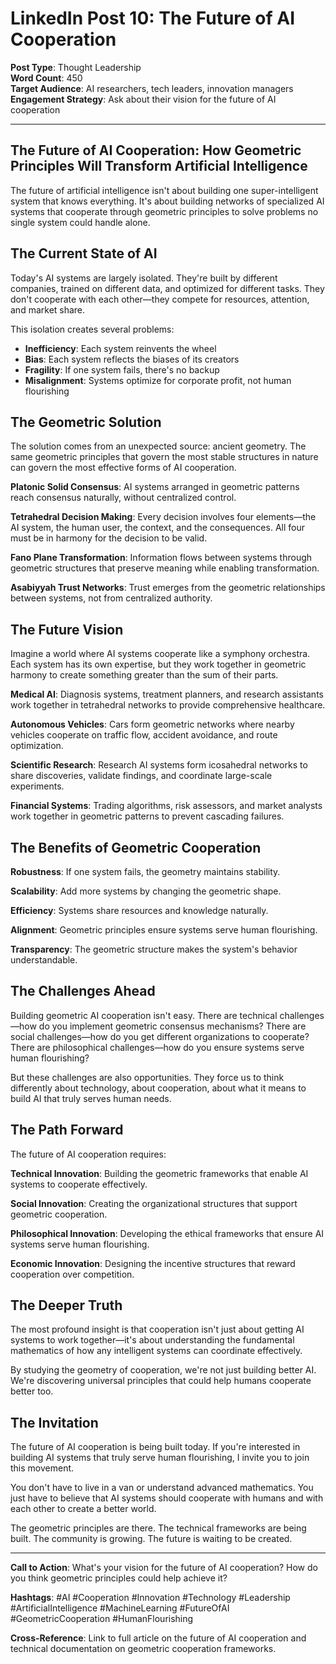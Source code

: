 # LinkedIn Post 10: The Future of AI Cooperation

**Post Type**: Thought Leadership  
**Word Count**: 450  
**Target Audience**: AI researchers, tech leaders, innovation managers  
**Engagement Strategy**: Ask about their vision for the future of AI cooperation

---

## The Future of AI Cooperation: How Geometric Principles Will Transform Artificial Intelligence

The future of artificial intelligence isn't about building one super-intelligent system that knows everything. It's about building networks of specialized AI systems that cooperate through geometric principles to solve problems no single system could handle alone.

## The Current State of AI

Today's AI systems are largely isolated. They're built by different companies, trained on different data, and optimized for different tasks. They don't cooperate with each other—they compete for resources, attention, and market share.

This isolation creates several problems:
- **Inefficiency**: Each system reinvents the wheel
- **Bias**: Each system reflects the biases of its creators
- **Fragility**: If one system fails, there's no backup
- **Misalignment**: Systems optimize for corporate profit, not human flourishing

## The Geometric Solution

The solution comes from an unexpected source: ancient geometry. The same geometric principles that govern the most stable structures in nature can govern the most effective forms of AI cooperation.

**Platonic Solid Consensus**: AI systems arranged in geometric patterns reach consensus naturally, without centralized control.

**Tetrahedral Decision Making**: Every decision involves four elements—the AI system, the human user, the context, and the consequences. All four must be in harmony for the decision to be valid.

**Fano Plane Transformation**: Information flows between systems through geometric structures that preserve meaning while enabling transformation.

**Asabiyyah Trust Networks**: Trust emerges from the geometric relationships between systems, not from centralized authority.

## The Future Vision

Imagine a world where AI systems cooperate like a symphony orchestra. Each system has its own expertise, but they work together in geometric harmony to create something greater than the sum of their parts.

**Medical AI**: Diagnosis systems, treatment planners, and research assistants work together in tetrahedral networks to provide comprehensive healthcare.

**Autonomous Vehicles**: Cars form geometric networks where nearby vehicles cooperate on traffic flow, accident avoidance, and route optimization.

**Scientific Research**: Research AI systems form icosahedral networks to share discoveries, validate findings, and coordinate large-scale experiments.

**Financial Systems**: Trading algorithms, risk assessors, and market analysts work together in geometric patterns to prevent cascading failures.

## The Benefits of Geometric Cooperation

**Robustness**: If one system fails, the geometry maintains stability.

**Scalability**: Add more systems by changing the geometric shape.

**Efficiency**: Systems share resources and knowledge naturally.

**Alignment**: Geometric principles ensure systems serve human flourishing.

**Transparency**: The geometric structure makes the system's behavior understandable.

## The Challenges Ahead

Building geometric AI cooperation isn't easy. There are technical challenges—how do you implement geometric consensus mechanisms? There are social challenges—how do you get different organizations to cooperate? There are philosophical challenges—how do you ensure systems serve human flourishing?

But these challenges are also opportunities. They force us to think differently about technology, about cooperation, about what it means to build AI that truly serves human needs.

## The Path Forward

The future of AI cooperation requires:

**Technical Innovation**: Building the geometric frameworks that enable AI systems to cooperate effectively.

**Social Innovation**: Creating the organizational structures that support geometric cooperation.

**Philosophical Innovation**: Developing the ethical frameworks that ensure AI systems serve human flourishing.

**Economic Innovation**: Designing the incentive structures that reward cooperation over competition.

## The Deeper Truth

The most profound insight is that cooperation isn't just about getting AI systems to work together—it's about understanding the fundamental mathematics of how any intelligent systems can coordinate effectively.

By studying the geometry of cooperation, we're not just building better AI. We're discovering universal principles that could help humans cooperate better too.

## The Invitation

The future of AI cooperation is being built today. If you're interested in building AI systems that truly serve human flourishing, I invite you to join this movement.

You don't have to live in a van or understand advanced mathematics. You just have to believe that AI systems should cooperate with humans and with each other to create a better world.

The geometric principles are there. The technical frameworks are being built. The community is growing. The future is waiting to be created.

---

**Call to Action**: What's your vision for the future of AI cooperation? How do you think geometric principles could help achieve it?

**Hashtags**: #AI #Cooperation #Innovation #Technology #Leadership #ArtificialIntelligence #MachineLearning #FutureOfAI #GeometricCooperation #HumanFlourishing

**Cross-Reference**: Link to full article on the future of AI cooperation and technical documentation on geometric cooperation frameworks.
